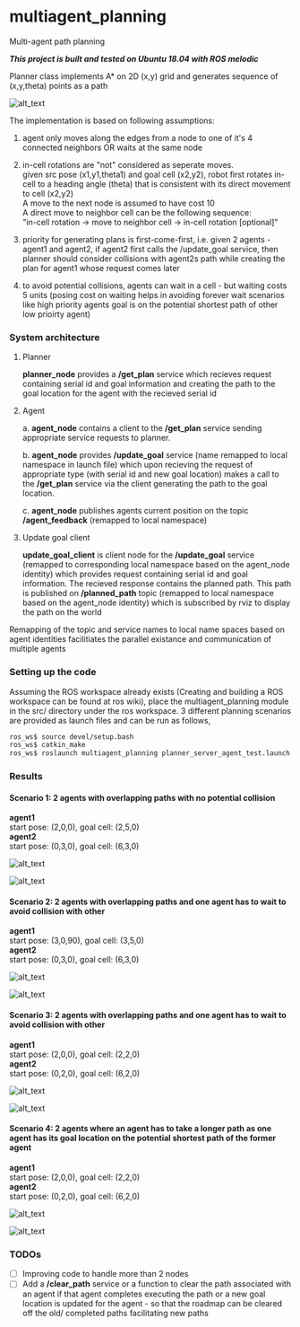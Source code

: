 # multiagent_planning
Multi-agent path planning

***This project is built and tested on Ubuntu 18.04 with ROS melodic***

Planner class implements A* on 2D (x,y) grid and generates sequence of (x,y,theta) points as a path

![alt_text](https://github.com/ShanmukhaManoj11/multiagent_planning/blob/master/images/4connected_grid.png)

The implementation is based on following assumptions:
1. agent only moves along the edges from a node to one of it's 4 connected neighbors OR waits at the same node 
2. in-cell rotations are "not" considered as seperate moves.  
given src pose (x1,y1,theta1) and goal cell (x2,y2), robot first rotates in-cell to a heading angle (theta) that is consistent with its direct movement to cell (x2,y2)  
A move to the next node is assumed to have cost 10  
A direct move to neighbor cell can be the following sequence:  
	"in-cell rotation -> move to neighbor cell -> in-cell rotation [optional]"

3. priority for generating plans is first-come-first, i.e. given 2 agents - agent1 and agent2, if agent2 first calls the /update_goal service, then planner should consider collisions with agent2s path while creating the plan for agent1 whose request comes later

4. to avoid potential collisions, agents can wait in a cell - but waiting costs 5 units (posing cost on waiting helps in avoiding forever wait scenarios like high priority agents goal is on the potential shortest path of other low prioirty agent)

### System architecture

1. Planner

	**planner_node** provides a **/get_plan** service which recieves request containing serial id and goal information and creating the path to the goal location for the agent with the recieved serial id

2. Agent

	a. **agent_node** contains a client to the **/get_plan** service sending appropriate service requests to planner.

	b. **agent_node** provides **/update_goal** service (name remapped to local namespace in launch file) which upon recieving the request of appropriate type (with serial id and new goal location) makes a call to the **/get_plan** service via the client generating the path to the goal location. 

	c. **agent_node** publishes agents current position on the topic **/agent_feedback** (remapped to local namespace)

3. Update goal client

	**update_goal_client** is client node for the **/update_goal** service (remapped to corresponding local namespace based on the agent_node identity) which provides request containing serial id and goal information. The recieved response contains the planned path. This path is published on **/planned_path** topic (remapped to local namespace based on the agent_node identity) which is subscribed by rviz to display the path on the world

Remapping of the topic and service names to local name spaces based on agent identities facilitiates the parallel existance and communication of multiple agents 

### Setting up the code

Assuming the ROS workspace already exists (Creating and building a ROS workspace can be found at ros wiki), place the multiagent_planning module in the src/ directory under the ros workspace. 3 different planning scenarios are provided as launch files and can be run as follows,

```bash
ros_ws$ source devel/setup.bash 
ros_ws$ catkin_make
ros_ws$ roslaunch multiagent_planning planner_server_agent_test.launch
```

### Results

#### Scenario 1: 2 agents with overlapping paths with no potential collision

**agent1**  
start pose: (2,0,0), goal cell: (2,5,0)  
**agent2**  
start pose: (0,3,0), goal cell: (6,3,0)

![alt_text](https://github.com/ShanmukhaManoj11/multiagent_planning/blob/master/images/scenario1_rviz.png)

![alt_text](https://github.com/ShanmukhaManoj11/multiagent_planning/blob/master/images/scenario1_stdout_log.png)

#### Scenario 2: 2 agents with overlapping paths and one agent has to wait to avoid collision with other

**agent1**  
start pose: (3,0,90), goal cell: (3,5,0)  
**agent2**  
start pose: (0,3,0), goal cell: (6,3,0)

![alt_text](https://github.com/ShanmukhaManoj11/multiagent_planning/blob/master/images/scenario2_rviz.png)

![alt_text](https://github.com/ShanmukhaManoj11/multiagent_planning/blob/master/images/scenario2_stdout_log.png)

#### Scenario 3: 2 agents with overlapping paths and one agent has to wait to avoid collision with other

**agent1**  
start pose: (2,0,0), goal cell: (2,2,0)  
**agent2**  
start pose: (0,2,0), goal cell: (6,2,0)

![alt_text](https://github.com/ShanmukhaManoj11/multiagent_planning/blob/master/images/scenario3_rviz.png)

![alt_text](https://github.com/ShanmukhaManoj11/multiagent_planning/blob/master/images/scenario3_stdout_log.png)

#### Scenario 4: 2 agents where an agent has to take a longer path as one agent has its goal location on the potential shortest path of the former agent

**agent1**  
start pose: (2,0,0), goal cell: (2,2,0)  
**agent2**  
start pose: (0,2,0), goal cell: (6,2,0)

![alt_text](https://github.com/ShanmukhaManoj11/multiagent_planning/blob/master/images/scenario4_rviz.png)

![alt_text](https://github.com/ShanmukhaManoj11/multiagent_planning/blob/master/images/scenario4_stdout_log.png)

### TODOs

- [ ] Improving code to handle more than 2 nodes
- [ ] Add a **/clear_path** service or a function to clear the path associated with an agent if that agent completes executing the path or a new goal location is updated for the agent - so that the roadmap can be cleared off the old/ completed paths facilitating new paths